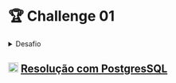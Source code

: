 # 🏆 Challenge 01

<details>
  <summary>Desafio</summary>

## PASSO 1: CRIAÇÃO DE DADO BRUTO

- Nome da tabela: bronze_netflix

- criar tabela

    ```SQL
    CREATE TABLE bronze_netflix(
    show_id      VARCHAR(5) NOT NULL PRIMARY KEY
    ,type         VARCHAR(7) NOT NULL
    ,title        VARCHAR(104) NOT NULL
    ,director     VARCHAR(208)
    ,desc_cast    VARCHAR(771)
    ,country      VARCHAR(123)
    ,date_added   VARCHAR(19)
    ,release_year VARCHAR(6) NOT NULL
    ,rating       VARCHAR(12)
    ,duration     VARCHAR(12)
    ,listed_in    VARCHAR(79) NOT NULL
    ,description  VARCHAR(248) NOT NULL
    );
    ```

- Inserir dados

    ```SQL
    COPY bronze_netflix(show_id,type,title,director,desc_cast,country,date_added,release_year,rating,duration,listed_in,description)
    FROM '<path>'
    DELIMITER ';'
    ENCODING 'UTF8'
    CSV HEADER;
    ```

## PASSO 2: HIGIENIZAÇÃO DE DADO
- Nome da tabela: prata_netflix

- Inserir os dados na tabela acima com as seguintes regras:

    - Campos que possuem valores vazios devem ter esses valores substituídos pela string: “Desconhecido”.

    - O campo description pode ter somente 120 caracteres, portanto, caso haja mais, considerar somente os primeiros 120.

    - O campo show_id precisa ser do tipo integer na nova tabela, para isso antes da inserção na tabela a string: “s” deve ser removida.

    - O campo release_year deve ser inteiro, caso o campo esteja vazio, considerar o valor 9999.

</details>

## <img src="https://wiki.postgresql.org/images/9/9a/PostgreSQL_logo.3colors.540x557.png" width="20px"> [Resolução com PostgresSQL](./challenge_01/postgre/)